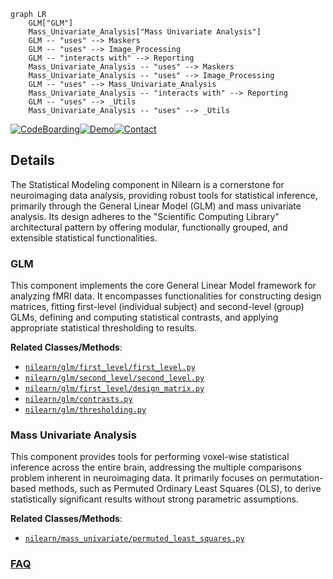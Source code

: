 ```mermaid
graph LR
    GLM["GLM"]
    Mass_Univariate_Analysis["Mass Univariate Analysis"]
    GLM -- "uses" --> Maskers
    GLM -- "uses" --> Image_Processing
    GLM -- "interacts with" --> Reporting
    Mass_Univariate_Analysis -- "uses" --> Maskers
    Mass_Univariate_Analysis -- "uses" --> Image_Processing
    GLM -- "uses" --> Mass_Univariate_Analysis
    Mass_Univariate_Analysis -- "interacts with" --> Reporting
    GLM -- "uses" --> _Utils
    Mass_Univariate_Analysis -- "uses" --> _Utils
```

[![CodeBoarding](https://img.shields.io/badge/Generated%20by-CodeBoarding-9cf?style=flat-square)](https://github.com/CodeBoarding/GeneratedOnBoardings)[![Demo](https://img.shields.io/badge/Try%20our-Demo-blue?style=flat-square)](https://www.codeboarding.org/demo)[![Contact](https://img.shields.io/badge/Contact%20us%20-%20contact@codeboarding.org-lightgrey?style=flat-square)](mailto:contact@codeboarding.org)

## Details

The Statistical Modeling component in Nilearn is a cornerstone for neuroimaging data analysis, providing robust tools for statistical inference, primarily through the General Linear Model (GLM) and mass univariate analysis. Its design adheres to the "Scientific Computing Library" architectural pattern by offering modular, functionally grouped, and extensible statistical functionalities.

### GLM
This component implements the core General Linear Model framework for analyzing fMRI data. It encompasses functionalities for constructing design matrices, fitting first-level (individual subject) and second-level (group) GLMs, defining and computing statistical contrasts, and applying appropriate statistical thresholding to results.


**Related Classes/Methods**:

- <a href="https://github.com/nilearn/nilearn/blob/main/nilearn/glm/first_level/first_level.py" target="_blank" rel="noopener noreferrer">`nilearn/glm/first_level/first_level.py`</a>
- <a href="https://github.com/nilearn/nilearn/blob/main/nilearn/glm/second_level/second_level.py" target="_blank" rel="noopener noreferrer">`nilearn/glm/second_level/second_level.py`</a>
- <a href="https://github.com/nilearn/nilearn/blob/main/nilearn/glm/first_level/design_matrix.py" target="_blank" rel="noopener noreferrer">`nilearn/glm/first_level/design_matrix.py`</a>
- <a href="https://github.com/nilearn/nilearn/blob/main/nilearn/glm/contrasts.py" target="_blank" rel="noopener noreferrer">`nilearn/glm/contrasts.py`</a>
- <a href="https://github.com/nilearn/nilearn/blob/main/nilearn/glm/thresholding.py" target="_blank" rel="noopener noreferrer">`nilearn/glm/thresholding.py`</a>


### Mass Univariate Analysis
This component provides tools for performing voxel-wise statistical inference across the entire brain, addressing the multiple comparisons problem inherent in neuroimaging data. It primarily focuses on permutation-based methods, such as Permuted Ordinary Least Squares (OLS), to derive statistically significant results without strong parametric assumptions.


**Related Classes/Methods**:

- <a href="https://github.com/nilearn/nilearn/blob/main/nilearn/mass_univariate/permuted_least_squares.py" target="_blank" rel="noopener noreferrer">`nilearn/mass_univariate/permuted_least_squares.py`</a>




### [FAQ](https://github.com/CodeBoarding/GeneratedOnBoardings/tree/main?tab=readme-ov-file#faq)